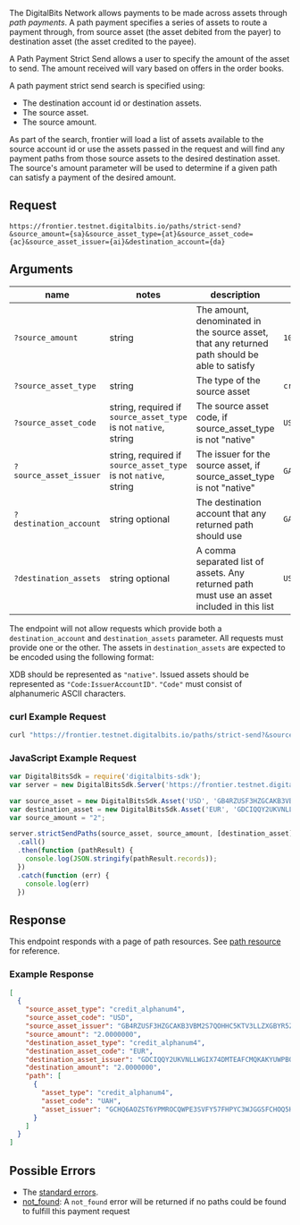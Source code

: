 The DigitalBits Network allows payments to be made across assets through _path payments_.  A path
payment specifies a series of assets to route a payment through, from source asset (the asset
debited from the payer) to destination asset (the asset credited to the payee).

A Path Payment Strict Send allows a user to specify the amount of the asset to send. The amount received will vary based on offers in the order books.


A path payment strict send search is specified using:

- The destination account id or destination assets.
- The source asset.
- The source amount.

As part of the search, frontier will load a list of assets available to the source account id or use the assets passed in the request and will find any payment paths from those source assets to the desired destination asset. The source's amount parameter will be used to determine if a given path can satisfy a payment of the desired amount.

## Request

```
https://frontier.testnet.digitalbits.io/paths/strict-send?&source_amount={sa}&source_asset_type={at}&source_asset_code={ac}&source_asset_issuer={ai}&destination_account={da}
```

## Arguments

| name | notes | description | example |
| ---- | ----- | ----------- | ------- |
| `?source_amount` | string | The amount, denominated in the source asset, that any returned path should be able to satisfy | `10.1` |
| `?source_asset_type` | string | The type of the source asset | `credit_alphanum4` |
| `?source_asset_code` | string, required if `source_asset_type` is not `native`, string | The source asset code, if source_asset_type is not "native" | `USD` |
| `?source_asset_issuer` | string, required if `source_asset_type` is not `native`, string | The issuer for the source asset, if source_asset_type is not "native" | `GAEDTJ4PPEFVW5XV2S7LUXBEHNQMX5Q2GM562RJGOQG7GVCE5H3HIB4V` |
| `?destination_account` | string optional | The destination account that any returned path should use | `GAEDTJ4PPEFVW5XV2S7LUXBEHNQMX5Q2GM562RJGOQG7GVCE5H3HIB4V` |
| `?destination_assets` | string optional | A comma separated list of assets. Any returned path must use an asset included in this list  | `USD:GAEDTJ4PPEFVW5XV2S7LUXBEHNQMX5Q2GM562RJGOQG7GVCE5H3HIB4V,native` |

The endpoint will not allow requests which provide both a `destination_account` and `destination_assets` parameter. All requests must provide one or the other.
The assets in `destination_assets` are expected to be encoded using the following format:

XDB should be represented as `"native"`. Issued assets should be represented as `"Code:IssuerAccountID"`. `"Code"` must consist of alphanumeric ASCII characters.


### curl Example Request

```sh
curl "https://frontier.testnet.digitalbits.io/paths/strict-send?&source_amount=2&source_asset_type=credit_alphanum4&source_asset_code=USD&source_asset_issuer=GB4RZUSF3HZGCAKB3VBM2S7QOHHC5KTV3LLZXGBYR5ZO4B26CKHFZTSZ&destination_assets=EUR:GDCIQQY2UKVNLLWGIX74DMTEAFCMQKAKYUWPBO7PLTHIHRKSFZN7V2FC"
```

### JavaScript Example Request

```javascript
var DigitalBitsSdk = require('digitalbits-sdk');
var server = new DigitalBitsSdk.Server('https://frontier.testnet.digitalbits.io');

var source_asset = new DigitalBitsSdk.Asset('USD', 'GB4RZUSF3HZGCAKB3VBM2S7QOHHC5KTV3LLZXGBYR5ZO4B26CKHFZTSZ');
var destination_asset = new DigitalBitsSdk.Asset('EUR', 'GDCIQQY2UKVNLLWGIX74DMTEAFCMQKAKYUWPBO7PLTHIHRKSFZN7V2FC');
var source_amount = "2";

server.strictSendPaths(source_asset, source_amount, [destination_asset])
  .call()
  .then(function (pathResult) {
    console.log(JSON.stringify(pathResult.records));
  })
  .catch(function (err) {
    console.log(err)
  })
```

## Response

This endpoint responds with a page of path resources.  See [path resource](../resources/path.md) for reference.

### Example Response

```json
[
  {
    "source_asset_type": "credit_alphanum4",
    "source_asset_code": "USD",
    "source_asset_issuer": "GB4RZUSF3HZGCAKB3VBM2S7QOHHC5KTV3LLZXGBYR5ZO4B26CKHFZTSZ",
    "source_amount": "2.0000000",
    "destination_asset_type": "credit_alphanum4",
    "destination_asset_code": "EUR",
    "destination_asset_issuer": "GDCIQQY2UKVNLLWGIX74DMTEAFCMQKAKYUWPBO7PLTHIHRKSFZN7V2FC",
    "destination_amount": "2.0000000",
    "path": [
      {
        "asset_type": "credit_alphanum4",
        "asset_code": "UAH",
        "asset_issuer": "GCHQ6AOZST6YPMROCQWPE3SVFY57FHPYC3WJGGSFCHOQ5HFZC5HSHQYK"
      }
    ]
  }
]
```

## Possible Errors

- The [standard errors](../errors.md#standard-errors).
- [not_found](../errors/not-found.md): A `not_found` error will be returned if no paths could be found to fulfill this payment request
